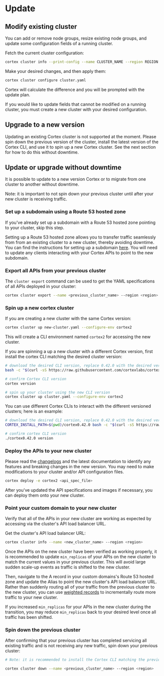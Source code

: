 # Update

## Modify existing cluster

You can add or remove node groups, resize existing node groups, and update some configuration fields of a running cluster.

Fetch the current cluster configuration:

```bash
cortex cluster info --print-config --name CLUSTER_NAME --region REGION > cluster.yaml
```

Make your desired changes, and then apply them:

```bash
cortex cluster configure cluster.yaml
```

Cortex will calculate the difference and you will be prompted with the update plan.

If you would like to update fields that cannot be modified on a running cluster, you must create a new cluster with your desired configuration.

## Upgrade to a new version

Updating an existing Cortex cluster is not supported at the moment. Please spin down the previous version of the cluster, install the latest version of the Cortex CLI, and use it to spin up a new Cortex cluster. See the next section for how to do this without downtime.

## Update or upgrade without downtime

It is possible to update to a new version Cortex or to migrate from one cluster to another without downtime.

Note: it is important to not spin down your previous cluster until after your new cluster is receiving traffic.

### Set up a subdomain using a Route 53 hosted zone

If you've already set up a subdomain with a Route 53 hosted zone pointing to your cluster, skip this step.

Setting up a Route 53 hosted zone allows you to transfer traffic seamlessly from from an existing cluster to a new cluster, thereby avoiding downtime. You can find the instructions for setting up a subdomain [here](../networking/custom-domain.md). You will need to update any clients interacting with your Cortex APIs to point to the new subdomain.

### Export all APIs from your previous cluster

The `cluster export` command can be used to get the YAML specifications of all APIs deployed in your cluster:

```bash
cortex cluster export --name <previous_cluster_name> --region <region>
```

### Spin up a new cortex cluster

If you are creating a new cluster with the same Cortex version:

```bash
cortex cluster up new-cluster.yaml --configure-env cortex2
```

This will create a CLI environment named `cortex2` for accessing the new cluster.

If you are spinning a up a new cluster with a different Cortex version, first install the cortex CLI matching the desired cluster version:

<!-- CORTEX_VERSION_README x2 -->

```bash
# download the desired CLI version, replace 0.42.0 with the desired version (Note the "v"):
bash -c "$(curl -sS https://raw.githubusercontent.com/cortexlabs/cortex/v0.42.0/get-cli.sh)"

# confirm Cortex CLI version
cortex version

# spin up your cluster using the new CLI version
cortex cluster up cluster.yaml --configure-env cortex2
```

You can use different Cortex CLIs to interact with the different versioned clusters; here is an example:

<!-- CORTEX_VERSION_README x4 -->

```bash
# download the desired CLI version, replace 0.42.0 with the desired version (Note the "v"):
CORTEX_INSTALL_PATH=$(pwd)/cortex0.42.0 bash -c "$(curl -sS https://raw.githubusercontent.com/cortexlabs/cortex/v0.42.0/get-cli.sh)"

# confirm cortex CLI version
./cortex0.42.0 version
```

### Deploy the APIs to your new cluster

Please read the [changelogs](https://github.com/cortexlabs/cortex/releases) and the latest documentation to identify any features and breaking changes in the new version. You may need to make modifications to your cluster and/or API configuration files.

```bash
cortex deploy -e cortex2 <api_spec_file>
```

After you've updated the API specifications and images if necessary, you can deploy them onto your new cluster.

### Point your custom domain to your new cluster

Verify that all of the APIs in your new cluster are working as expected by accessing via the cluster's API load balancer URL.

Get the cluster's API load balancer URL:

```bash
cortex cluster info --name <new_cluster_name> --region <region>
```

Once the APIs on the new cluster have been verified as working properly, it is recommended to update `min_replicas` of your APIs on the new cluster to match the current values in your previous cluster. This will avoid large sudden scale-up events as traffic is shifted to the new cluster.

Then, navigate to the A record in your custom domains's Route 53 hosted zone and update the Alias to point the new cluster's API load balancer URL. Rather than suddenly routing all of your traffic from the previous cluster to the new cluster, you can use [weighted records](https://docs.aws.amazon.com/Route53/latest/DeveloperGuide/routing-policy.html#routing-policy-weighted) to incrementally route more traffic to your new cluster.

If you increased `min_replicas` for your APIs in the new cluster during the transition, you may reduce `min_replicas` back to your desired level once all traffic has been shifted.

### Spin down the previous cluster

After confirming that your previous cluster has completed servicing all existing traffic and is not receiving any new traffic, spin down your previous cluster:

```bash
# Note: it is recommended to install the Cortex CLI matching the previous cluster's version to ensure proper deletion.

cortex cluster down --name <previous_cluster_name> --region <region>
```

